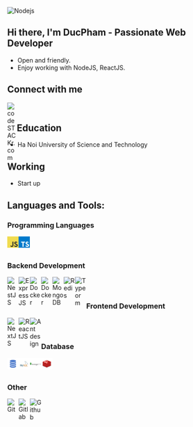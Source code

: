 ![Nodejs](https://res.cloudinary.com/phamtienduc-amela/image/upload/v1626633895/1455b5c8-4887-43a8-8214-de77543414c9_w0fnq4.jpg)

## Hi there, I'm DucPham - Passionate Web Developer

- Open and friendly.
- Enjoy working with NodeJS, ReactJS.

## Connect with me

[<img align="left" alt="codeSTACKr.com" width="22px" src="https://cdn.jsdelivr.net/npm/simple-icons@v3/icons/facebook.svg" />][facebook]

<br />

## Education

- Ha Noi University of Science and Technology

## Working

- Start up

## Languages and Tools:

### Programming Languages

<img align="left" alt="JavaScript" width="26px" src="https://raw.githubusercontent.com/github/explore/80688e429a7d4ef2fca1e82350fe8e3517d3494d/topics/javascript/javascript.png" />
<img align="left" alt="TypeScript" width="26px" src="https://raw.githubusercontent.com/github/explore/80688e429a7d4ef2fca1e82350fe8e3517d3494d/topics/typescript/typescript.png" />

<br />
<br />

### Backend Development

<img align="left" alt="NestJS" width="26px" src="https://res.cloudinary.com/phamtienduc/image/upload/v1686327636/ducpt172483/nestjs-icon-512x510-9nvpcyc3_cdrbem.png" />

<img align="left" alt="ExpressJS" width="26px" src="https://res.cloudinary.com/phamtienduc/image/upload/v1686327769/ducpt172483/express-logo_dmxpgs.png" />

<img align="left" alt="Docker" width="26px" src="https://res.cloudinary.com/phamtienduc/image/upload/v1686328130/ducpt172483/docker_nzx8oo.png" />

<img align="left" alt="Docker" width="26px" src="https://res.cloudinary.com/phamtienduc/image/upload/v1686328174/ducpt172483/mysql-1-1600340047538868003500-crop-160034079526453914971_h7if84.png" />

<img align="left" alt="MongoDB" width="26px" src="https://res.cloudinary.com/phamtienduc/image/upload/v1686328236/ducpt172483/62f120f634f46f92d05298c6_MongoDB_Logo.svg_jukjkc.png" />

<img align="left" alt="Redis" width="26px" src="https://res.cloudinary.com/phamtienduc/image/upload/v1686328361/ducpt172483/Redis-1_kak1x1.png" />

<img align="left" alt="Typeorm" width="26px" src="https://res.cloudinary.com/phamtienduc/image/upload/v1686328303/ducpt172483/logo-large_qdmucj.png" />



<br />
<br />

### Frontend Development

<img align="left" alt="NextJS" width="26px" src="https://res.cloudinary.com/phamtienduc/image/upload/v1686327944/ducpt172483/nextjs_rwubqa.png" />

<img align="left" alt="ReactJS" width="26px" src="https://res.cloudinary.com/phamtienduc/image/upload/v1686327980/ducpt172483/1200px-React-icon.svg_zokzbb.png" />

<img align="left" alt="Ant design" width="26px" src="https://res.cloudinary.com/phamtienduc/image/upload/v1686328058/ducpt172483/ant-design-logo-EAB6B3D5D9-seeklogo.com_hidmxu.png" />

<br />
<br />

### Database

<img align="left" alt="SQL" width="26px" src="https://raw.githubusercontent.com/github/explore/80688e429a7d4ef2fca1e82350fe8e3517d3494d/topics/sql/sql.png" />
<img align="left" alt="MySQL" width="26px" src="https://raw.githubusercontent.com/github/explore/80688e429a7d4ef2fca1e82350fe8e3517d3494d/topics/mysql/mysql.png" />
<img align="left" alt="MongoDB" width="26px" src="https://raw.githubusercontent.com/github/explore/80688e429a7d4ef2fca1e82350fe8e3517d3494d/topics/mongodb/mongodb.png" />
<img align="left" alt="Redis" width="26px" src="https://raw.githubusercontent.com/github/explore/80688e429a7d4ef2fca1e82350fe8e3517d3494d/topics/redis/redis.png" />

<br />
<br />

### Other

<img align="left" alt="Git" width="26px" src="https://www.vectorlogo.zone/logos/git-scm/git-scm-icon.svg" />

<img align="left" alt="Gitlab" width="26px" src="https://cdn.iconscout.com/icon/free/png-512/gitlab-282507.png" />

<img align="left" alt="Github" width="28px" src="https://res.cloudinary.com/phamtienduc/image/upload/v1686328523/ducpt172483/GitHub_Invertocat_Logo_oocler.svg" />

<br />
<br />

[facebook]: https://www.facebook.com/duc.pt172483
